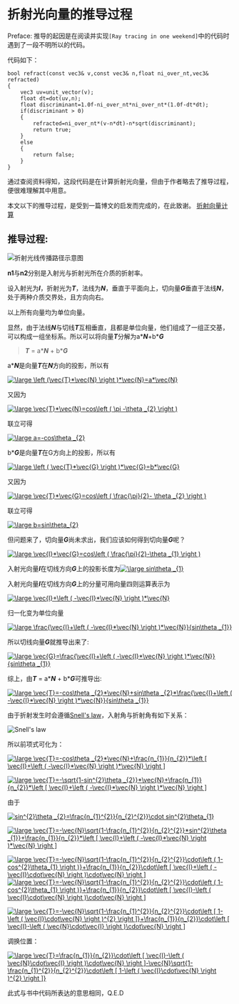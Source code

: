 # 折射光向量的推导过程
Preface: 推导的起因是在阅读并实现`[Ray tracing in one weekend]`中的代码时遇到了一段不明所以的代码。

代码如下：
```
bool refract(const vec3& v,const vec3& n,float ni_over_nt,vec3& refracted)
{
    vec3 uv=unit_vector(v);
    float dt=dot(uv,n);
    float discriminant=1.0f-ni_over_nt*ni_over_nt*(1.0f-dt*dt);
    if(discriminant > 0)
    {
        refracted=ni_over_nt*(v-n*dt)-n*sqrt(discriminant);
        return true;
    }
    else
    {
        return false;
    }
}
```
通过查阅资料得知，这段代码是在计算折射光向量，但由于作者略去了推导过程，便很难理解其中用意。

本文以下的推导过程，是受到一篇博文的启发而完成的，在此致谢。
[折射向量计算](https://www.cnblogs.com/theWhisper/p/10269574.html)

## 推导过程:

![折射光线传播路径示意图](http://ezphysics.nchu.edu.tw/physiweb/down/html/dispersion.files/image008.jpg)

**n1**与**n2**分别是入射光与折射光所在介质的折射率。

设入射光为***I***，折射光为***T***，法线为***N***，垂直于平面向上，切向量***G***垂直于法线***N***，处于两种介质交界处，且方向向右。

以上所有向量均为单位向量。

显然，由于法线***N***与切线***T***互相垂直，且都是单位向量，他们组成了一组正交基，可以构成一组坐标系。所以可以将向量***T***分解为a\****N***+b\****G***

>***T*** = a\****N*** + b\****G***

a\****N***是向量***T***在***N***方向的投影，所以有

<a href="https://www.codecogs.com/eqnedit.php?latex=\dpi{120}&space;\large&space;\left&space;(\vec{T}*\vec{N}&space;\right&space;)*\vec{N}=a*\vec{N}" target="_blank"><img src="https://latex.codecogs.com/gif.latex?\dpi{120}&space;\large&space;\left&space;(\vec{T}*\vec{N}&space;\right&space;)*\vec{N}=a*\vec{N}" title="\large \left (\vec{T}*\vec{N} \right )*\vec{N}=a*\vec{N}" /></a>

又因为

<a href="https://www.codecogs.com/eqnedit.php?latex=\dpi{120}&space;\large&space;\vec{T}*\vec{N}=cos\left&space;(&space;\pi&space;-\theta&space;_{2}&space;\right&space;)" target="_blank"><img src="https://latex.codecogs.com/gif.latex?\dpi{120}&space;\large&space;\vec{T}*\vec{N}=cos\left&space;(&space;\pi&space;-\theta&space;_{2}&space;\right&space;)" title="\large \vec{T}*\vec{N}=cos\left ( \pi -\theta _{2} \right )" /></a>

联立可得

<a href="https://www.codecogs.com/eqnedit.php?latex=\dpi{120}&space;\large&space;a=-cos\theta&space;_{2}" target="_blank"><img src="https://latex.codecogs.com/gif.latex?\dpi{120}&space;\large&space;a=-cos\theta&space;_{2}" title="\large a=-cos\theta _{2}" /></a>

b\****G***是向量***T***在G方向上的投影，所以有

<a href="https://www.codecogs.com/eqnedit.php?latex=\dpi{120}&space;\large&space;\left&space;(&space;\vec{T}*\vec{G}&space;\right&space;)*\vec{G}=b*\vec{G}" target="_blank"><img src="https://latex.codecogs.com/gif.latex?\dpi{120}&space;\large&space;\left&space;(&space;\vec{T}*\vec{G}&space;\right&space;)*\vec{G}=b*\vec{G}" title="\large \left ( \vec{T}*\vec{G} \right )*\vec{G}=b*\vec{G}" /></a>

又因为

<a href="https://www.codecogs.com/eqnedit.php?latex=\dpi{120}&space;\large&space;\vec{T}*\vec{G}=cos\left&space;(&space;\frac{\pi}{2}-&space;\theta&space;_{2}&space;\right&space;)" target="_blank"><img src="https://latex.codecogs.com/gif.latex?\dpi{120}&space;\large&space;\vec{T}*\vec{G}=cos\left&space;(&space;\frac{\pi}{2}-&space;\theta&space;_{2}&space;\right&space;)" title="\large \vec{T}*\vec{G}=cos\left ( \frac{\pi}{2}- \theta _{2} \right )" /></a>

联立可得

<a href="https://www.codecogs.com/eqnedit.php?latex=\dpi{120}&space;\large&space;b=sin\theta_{2}" target="_blank"><img src="https://latex.codecogs.com/gif.latex?\dpi{120}&space;\large&space;b=sin\theta_{2}" title="\large b=sin\theta_{2}" /></a>

但问题来了，切向量***G***尚未求出，我们应该如何得到切向量***G***呢？

<a href="https://www.codecogs.com/eqnedit.php?latex=\dpi{120}&space;\large&space;\vec{I}*\vec{G}=cos\left&space;(&space;\frac{\pi}{2}-\theta&space;_{1}&space;\right&space;)" target="_blank"><img src="https://latex.codecogs.com/gif.latex?\dpi{120}&space;\large&space;\vec{I}*\vec{G}=cos\left&space;(&space;\frac{\pi}{2}-\theta&space;_{1}&space;\right&space;)" title="\large \vec{I}*\vec{G}=cos\left ( \frac{\pi}{2}-\theta _{1} \right )" /></a>

入射光向量***I***在切线方向***G***上的投影长度为<a href="https://www.codecogs.com/eqnedit.php?latex=\dpi{120}&space;\large&space;sin\theta&space;_{1}" target="_blank"><img src="https://latex.codecogs.com/gif.latex?\dpi{120}&space;\large&space;sin\theta&space;_{1}" title="\large sin\theta _{1}" /></a>

入射光向量***I***在切线方向***G***上的分量可用向量四则运算表示为

<a href="https://www.codecogs.com/eqnedit.php?latex=\dpi{120}&space;\large&space;\vec{I}&plus;\left&space;(&space;-\vec{I}*\vec{N}&space;\right&space;)*\vec{N}" target="_blank"><img src="https://latex.codecogs.com/gif.latex?\dpi{120}&space;\large&space;\vec{I}&plus;\left&space;(&space;-\vec{I}*\vec{N}&space;\right&space;)*\vec{N}" title="\large \vec{I}+\left ( -\vec{I}*\vec{N} \right )*\vec{N}" /></a>

归一化变为单位向量

<a href="https://www.codecogs.com/eqnedit.php?latex=\dpi{120}&space;\large&space;\frac{\vec{I}&plus;\left&space;(&space;-\vec{I}*\vec{N}&space;\right&space;)*\vec{N}}{sin\theta&space;_{1}}" target="_blank"><img src="https://latex.codecogs.com/gif.latex?\dpi{120}&space;\large&space;\frac{\vec{I}&plus;\left&space;(&space;-\vec{I}*\vec{N}&space;\right&space;)*\vec{N}}{sin\theta&space;_{1}}" title="\large \frac{\vec{I}+\left ( -\vec{I}*\vec{N} \right )*\vec{N}}{sin\theta _{1}}" /></a>

所以切线向量***G***就推导出来了:

<a href="https://www.codecogs.com/eqnedit.php?latex=\dpi{120}&space;\large&space;\vec{G}=\frac{\vec{I}&plus;\left&space;(&space;-\vec{I}*\vec{N}&space;\right&space;)*\vec{N}}{sin\theta&space;_{1}}" target="_blank"><img src="https://latex.codecogs.com/gif.latex?\dpi{120}&space;\large&space;\vec{G}=\frac{\vec{I}&plus;\left&space;(&space;-\vec{I}*\vec{N}&space;\right&space;)*\vec{N}}{sin\theta&space;_{1}}" title="\large \vec{G}=\frac{\vec{I}+\left ( -\vec{I}*\vec{N} \right )*\vec{N}}{sin\theta _{1}}" /></a>

综上，由***T*** = a\****N*** + b\****G***可推导出:

<a href="https://www.codecogs.com/eqnedit.php?latex=\dpi{120}&space;\large&space;\vec{T}=-cos\theta&space;_{2}*\vec{N}&plus;sin\theta&space;_{2}*\frac{\vec{I}&plus;\left&space;(&space;-\vec{I}*\vec{N}&space;\right&space;)*\vec{N}}{sin\theta&space;_{1}}" target="_blank"><img src="https://latex.codecogs.com/gif.latex?\dpi{120}&space;\large&space;\vec{T}=-cos\theta&space;_{2}*\vec{N}&plus;sin\theta&space;_{2}*\frac{\vec{I}&plus;\left&space;(&space;-\vec{I}*\vec{N}&space;\right&space;)*\vec{N}}{sin\theta&space;_{1}}" title="\large \vec{T}=-cos\theta _{2}*\vec{N}+sin\theta _{2}*\frac{\vec{I}+\left ( -\vec{I}*\vec{N} \right )*\vec{N}}{sin\theta _{1}}" /></a>

由于折射发生时会遵循[Snell's law](https://en.wikipedia.org/wiki/Snell%27s_law)，入射角与折射角有如下关系：

![Snell's law](https://wikimedia.org/api/rest_v1/media/math/render/svg/b5a73124df21668801a4d20054bb1b13f6709752)

所以前项式可化为：

<a href="https://www.codecogs.com/eqnedit.php?latex=\dpi{120}&space;\large&space;\vec{T}=-cos\theta&space;_{2}*\vec{N}&plus;\frac{n_{1}}{n_{2}}*\left&space;[&space;\vec{I}&plus;\left&space;(&space;-\vec{I}*\vec{N}&space;\right&space;)*\vec{N}&space;\right&space;]" target="_blank"><img src="https://latex.codecogs.com/gif.latex?\dpi{120}&space;\large&space;\vec{T}=-cos\theta&space;_{2}*\vec{N}&plus;\frac{n_{1}}{n_{2}}*\left&space;[&space;\vec{I}&plus;\left&space;(&space;-\vec{I}*\vec{N}&space;\right&space;)*\vec{N}&space;\right&space;]" title="\large \vec{T}=-cos\theta _{2}*\vec{N}+\frac{n_{1}}{n_{2}}*\left [ \vec{I}+\left ( -\vec{I}*\vec{N} \right )*\vec{N} \right ]" /></a>


<a href="https://www.codecogs.com/eqnedit.php?latex=\dpi{120}&space;\large&space;\vec{T}=-\sqrt{1-sin^{2}\theta&space;_{2}}*\vec{N}&plus;\frac{n_{1}}{n_{2}}*\left&space;[&space;\vec{I}&plus;\left&space;(&space;-\vec{I}*\vec{N}&space;\right&space;)*\vec{N}&space;\right&space;]" target="_blank"><img src="https://latex.codecogs.com/gif.latex?\dpi{120}&space;\large&space;\vec{T}=-\sqrt{1-sin^{2}\theta&space;_{2}}*\vec{N}&plus;\frac{n_{1}}{n_{2}}*\left&space;[&space;\vec{I}&plus;\left&space;(&space;-\vec{I}*\vec{N}&space;\right&space;)*\vec{N}&space;\right&space;]" title="\large \vec{T}=-\sqrt{1-sin^{2}\theta _{2}}*\vec{N}+\frac{n_{1}}{n_{2}}*\left [ \vec{I}+\left ( -\vec{I}*\vec{N} \right )*\vec{N} \right ]" /></a>

由于

<a href="https://www.codecogs.com/eqnedit.php?latex=sin^{2}\theta&space;_{2}=\frac{n_{1}^{2}}{n_{2}^{2}}\cdot&space;sin^{2}\theta_{1}" target="_blank"><img src="https://latex.codecogs.com/gif.latex?sin^{2}\theta&space;_{2}=\frac{n_{1}^{2}}{n_{2}^{2}}\cdot&space;sin^{2}\theta_{1}" title="sin^{2}\theta _{2}=\frac{n_{1}^{2}}{n_{2}^{2}}\cdot sin^{2}\theta_{1}" /></a>

<a href="https://www.codecogs.com/eqnedit.php?latex=\dpi{120}&space;\large&space;\vec{T}=-\vec{N}\sqrt{1-\frac{n_{1}^{2}}{n_{2}^{2}}*sin^{2}\theta&space;_{1}}&plus;\frac{n_{1}}{n_{2}}*\left&space;[&space;\vec{I}&plus;\left&space;(&space;-\vec{I}*\vec{N}&space;\right&space;)*\vec{N}&space;\right&space;]" target="_blank"><img src="https://latex.codecogs.com/gif.latex?\dpi{120}&space;\large&space;\vec{T}=-\vec{N}\sqrt{1-\frac{n_{1}^{2}}{n_{2}^{2}}*sin^{2}\theta&space;_{1}}&plus;\frac{n_{1}}{n_{2}}*\left&space;[&space;\vec{I}&plus;\left&space;(&space;-\vec{I}*\vec{N}&space;\right&space;)*\vec{N}&space;\right&space;]" title="\large \vec{T}=-\vec{N}\sqrt{1-\frac{n_{1}^{2}}{n_{2}^{2}}*sin^{2}\theta _{1}}+\frac{n_{1}}{n_{2}}*\left [ \vec{I}+\left ( -\vec{I}*\vec{N} \right )*\vec{N} \right ]" /></a>

<a href="https://www.codecogs.com/eqnedit.php?latex=\dpi{120}&space;\large&space;\vec{T}=-\vec{N}\sqrt{1-\frac{n_{1}^{2}}{n_{2}^{2}}\cdot\left&space;(&space;1-cos^{2}\theta_{1}&space;\right&space;)}&plus;\frac{n_{1}}{n_{2}}\cdot\left&space;[&space;\vec{I}&plus;\left&space;(&space;-\vec{I}\cdot\vec{N}&space;\right&space;)\cdot\vec{N}&space;\right&space;]" target="_blank"><img src="https://latex.codecogs.com/gif.latex?\dpi{120}&space;\large&space;\vec{T}=-\vec{N}\sqrt{1-\frac{n_{1}^{2}}{n_{2}^{2}}\cdot\left&space;(&space;1-cos^{2}\theta_{1}&space;\right&space;)}&plus;\frac{n_{1}}{n_{2}}\cdot\left&space;[&space;\vec{I}&plus;\left&space;(&space;-\vec{I}\cdot\vec{N}&space;\right&space;)\cdot\vec{N}&space;\right&space;]" title="\large \vec{T}=-\vec{N}\sqrt{1-\frac{n_{1}^{2}}{n_{2}^{2}}\cdot\left ( 1-cos^{2}\theta_{1} \right )}+\frac{n_{1}}{n_{2}}\cdot\left [ \vec{I}+\left ( -\vec{I}\cdot\vec{N} \right )\cdot\vec{N} \right ]" /></a>
<a href="https://www.codecogs.com/eqnedit.php?latex=\dpi{120}&space;\large&space;\vec{T}=-\vec{N}\sqrt{1-\frac{n_{1}^{2}}{n_{2}^{2}}\cdot\left&space;(&space;1-cos^{2}\theta_{1}&space;\right&space;)}&plus;\frac{n_{1}}{n_{2}}\cdot\left&space;[&space;\vec{I}-\left&space;(&space;\vec{I}\cdot\vec{N}&space;\right&space;)\cdot\vec{N}&space;\right&space;]" target="_blank"><img src="https://latex.codecogs.com/gif.latex?\dpi{120}&space;\large&space;\vec{T}=-\vec{N}\sqrt{1-\frac{n_{1}^{2}}{n_{2}^{2}}\cdot\left&space;(&space;1-cos^{2}\theta_{1}&space;\right&space;)}&plus;\frac{n_{1}}{n_{2}}\cdot\left&space;[&space;\vec{I}-\left&space;(&space;\vec{I}\cdot\vec{N}&space;\right&space;)\cdot\vec{N}&space;\right&space;]" title="\large \vec{T}=-\vec{N}\sqrt{1-\frac{n_{1}^{2}}{n_{2}^{2}}\cdot\left ( 1-cos^{2}\theta_{1} \right )}+\frac{n_{1}}{n_{2}}\cdot\left [ \vec{I}-\left ( \vec{I}\cdot\vec{N} \right )\cdot\vec{N} \right ]" /></a>

<a href="https://www.codecogs.com/eqnedit.php?latex=\dpi{120}&space;\large&space;\vec{T}=-\vec{N}\sqrt{1-\frac{n_{1}^{2}}{n_{2}^{2}}\cdot\left&space;[&space;1-\left&space;(&space;\vec{I}\cdot\vec{N}&space;\right&space;)^{2}&space;\right&space;]}&plus;\frac{n_{1}}{n_{2}}\cdot\left&space;[&space;\vec{I}-\left&space;(&space;\vec{N}\cdot\vec{I}&space;\right&space;)\cdot\vec{N}&space;\right&space;]" target="_blank"><img src="https://latex.codecogs.com/gif.latex?\dpi{120}&space;\large&space;\vec{T}=-\vec{N}\sqrt{1-\frac{n_{1}^{2}}{n_{2}^{2}}\cdot\left&space;[&space;1-\left&space;(&space;\vec{I}\cdot\vec{N}&space;\right&space;)^{2}&space;\right&space;]}&plus;\frac{n_{1}}{n_{2}}\cdot\left&space;[&space;\vec{I}-\left&space;(&space;\vec{N}\cdot\vec{I}&space;\right&space;)\cdot\vec{N}&space;\right&space;]" title="\large \vec{T}=-\vec{N}\sqrt{1-\frac{n_{1}^{2}}{n_{2}^{2}}\cdot\left [ 1-\left ( \vec{I}\cdot\vec{N} \right )^{2} \right ]}+\frac{n_{1}}{n_{2}}\cdot\left [ \vec{I}-\left ( \vec{N}\cdot\vec{I} \right )\cdot\vec{N} \right ]" /></a>

调换位置：

<a href="https://www.codecogs.com/eqnedit.php?latex=\dpi{120}&space;\large&space;\vec{T}=\frac{n_{1}}{n_{2}}\cdot\left&space;[&space;\vec{I}-\left&space;(&space;\vec{N}\cdot\vec{I}&space;\right&space;)\cdot\vec{N}&space;\right&space;]-\vec{N}\sqrt{1-\frac{n_{1}^{2}}{n_{2}^{2}}\cdot\left&space;[&space;1-\left&space;(&space;\vec{I}\cdot\vec{N}&space;\right&space;)^{2}&space;\right&space;]}" target="_blank"><img src="https://latex.codecogs.com/gif.latex?\dpi{120}&space;\large&space;\vec{T}=\frac{n_{1}}{n_{2}}\cdot\left&space;[&space;\vec{I}-\left&space;(&space;\vec{N}\cdot\vec{I}&space;\right&space;)\cdot\vec{N}&space;\right&space;]-\vec{N}\sqrt{1-\frac{n_{1}^{2}}{n_{2}^{2}}\cdot\left&space;[&space;1-\left&space;(&space;\vec{I}\cdot\vec{N}&space;\right&space;)^{2}&space;\right&space;]}" title="\large \vec{T}=\frac{n_{1}}{n_{2}}\cdot\left [ \vec{I}-\left ( \vec{N}\cdot\vec{I} \right )\cdot\vec{N} \right ]-\vec{N}\sqrt{1-\frac{n_{1}^{2}}{n_{2}^{2}}\cdot\left [ 1-\left ( \vec{I}\cdot\vec{N} \right )^{2} \right ]}" /></a>

此式与书中代码所表达的意思相同，Q.E.D